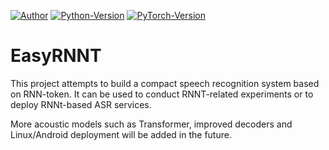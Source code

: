 [![Author](https://img.shields.io/badge/Author-Changhengyi-brightgreen)]() [![Python-Version](https://img.shields.io/badge/Python-3.9-blue)]() [![PyTorch-Version](https://img.shields.io/badge/PyTorch-1.9-red)]()

# EasyRNNT

This project attempts to build a compact speech recognition system based on RNN-token. It can be used to conduct RNNT-related experiments or to deploy RNNt-based ASR services.

More acoustic models such as Transformer, improved decoders and Linux/Android deployment will be added in the future.

